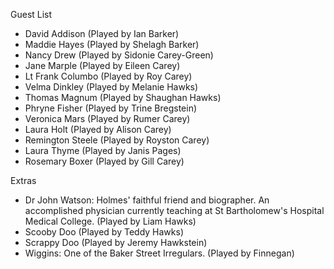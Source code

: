 Guest List

- David Addison (Played by Ian Barker)
- Maddie Hayes (Played by Shelagh Barker)
- Nancy Drew (Played by Sidonie Carey-Green)
- Jane Marple (Played by Eileen Carey)
- Lt Frank Columbo (Played by Roy Carey)
- Velma Dinkley (Played by Melanie Hawks)
- Thomas Magnum (Played by Shaughan Hawks)
- Phryne Fisher (Played by Trine Bregstein)
- Veronica Mars (Played by Rumer Carey)
- Laura Holt (Played by Alison Carey)
- Remington Steele (Played by Royston Carey)
- Laura Thyme (Played by Janis Pages)
- Rosemary Boxer (Played by Gill Carey)

Extras
- Dr John Watson: Holmes' faithful friend and biographer. An accomplished physician currently teaching at St Bartholomew's Hospital Medical College. (Played by Liam Hawks)
- Scooby Doo (Played by Teddy Hawks)
- Scrappy Doo (Played by Jeremy Hawkstein)
- Wiggins: One of the Baker Street Irregulars. (Played by Finnegan)
